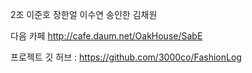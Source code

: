 2조 이준호 장한얼 이수연 송인한 김채원

다음 카페 
http://cafe.daum.net/OakHouse/SabE

프로젝트 깃 허브 : https://github.com/3000co/FashionLog
